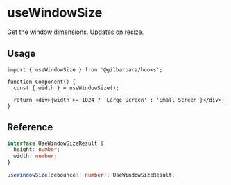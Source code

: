 # useWindowSize

Get the window dimensions. Updates on resize.  

## Usage

```tsx
import { useWindowSize } from '@gilbarbara/hooks';

function Component() {
  const { width } = useWindowSize();

  return <div>{width >= 1024 ? 'Large Screen' : 'Small Screen'}</div>;
}
```

## Reference

```typescript
interface UseWindowSizeResult {
  height: number;
  width: number;
}

useWindowSize(debounce?: number): UseWindowSizeResult;
```
